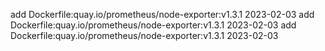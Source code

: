 add Dockerfile:quay.io/prometheus/node-exporter:v1.3.1 2023-02-03
add Dockerfile:quay.io/prometheus/node-exporter:v1.3.1 2023-02-03
add Dockerfile:quay.io/prometheus/node-exporter:v1.3.1 2023-02-03
